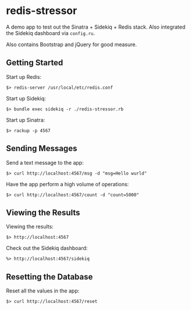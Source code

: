 # redis-stressor

A demo app to test out the Sinatra + Sidekiq + Redis stack. Also
integrated the Sidekiq dashboard via `config.ru`.

Also contains Bootstrap and jQuery for good measure.

## Getting Started

Start up Redis:

    $> redis-server /usr/local/etc/redis.conf

Start up Sidekiq:

    $> bundle exec sidekiq -r ./redis-stressor.rb

Start up Sinatra:

    $> rackup -p 4567

## Sending Messages

Send a text message to the app:

    $> curl http://localhost:4567/msg -d "msg=Hello wurld"

Have the app perform a high volume of operations:

    $> curl http://localhost:4567/count -d "count=5000"

## Viewing the Results

Viewing the results:

    $> http://localhost:4567

Check out the Sidekiq dashboard:

    %> http://localhost:4567/sidekiq

## Resetting the Database

Reset all the values in the app:

    $> curl http://localhost:4567/reset

